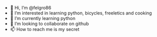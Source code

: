 - 👋 Hi, I’m @felgro86
- 👀 I’m interested in learning python, bicycles, freeletics and cooking
- 🌱 I’m currently learning python
- 💞️ I’m looking to collaborate on github
- 📫 How to reach me is my secret

<!---
felgro86/felgro86 is a ✨ special ✨ repository because its `README.md` (this file) appears on your GitHub profile.
You can click the Preview link to take a look at your changes.
--->
